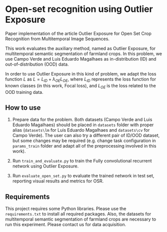 # Open-set recognition using Outlier Exposure

Paper implementation of the article Outlier Exposure for Open Set Crop Recognition from Multitemporal Image Sequences. 

This work evaluates the auxiliary method, named as Outlier Exposure, for multitemporal semantic segmentation of farmland crops. In this problem, we use Campo Verde and Luis Eduardo Magalhaes as in-distribution (ID) and out-of-distribution (OOD) data. 

In order to use Outlier Exposure in this kind of problem, we adapt the loss function $L$ as $L = L_{ID} + \lambda_{OE} L_{OE}$, where $L_{ID}$ represents the loss function for known classes (in this work, Focal loss), and $L_{OE}$ is the loss related to the OOD training data. 

## How to use 

1. Prepare data for the problem. Both datasets (Campo Verde and Luis Eduardo Magalhaes) should be placed in `datasets` folder with proper alias (`datasets\lm` for Luis Eduardo Magalhaes and `datasets\cv` for Campo Verde). The user can also try a different pair of ID/OOD dataset, but some changes may be required (e.g. change task configuration in `params_train` folder and adapt all of the preprocessing involved in this work).

2. Run `train_and_evaluate.py` to train the Fully convolutional recurrent network using Outlier Exposure. 

3. Run `evaluate_open_set.py` to evaluate the trained network in test set, reporting visual results and metrics for OSR.

## Requirements 

This project requires some Python libraries. Please use the `requirements.txt` to install all required packages. Also, the datasets for multitemporal semantic segmentation of farmland crops are necessary to run this experiment. Please contact us for data acquisition. 
